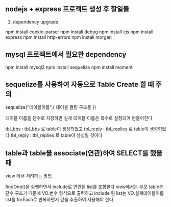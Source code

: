 ## nodejs + express 프로젝트 생성 후 할일들

1. dependency upgrade

npm install cookie-parser
npm install debug
npm install ejs
npm install express
npm install http-errors
npm install morgan

## mysql 프로젝트에서 필요한 dependency

npm install mysql2
npm install sequelize
npm install moment

## sequelize를 사용하여 자동으로 Table Create 할 때 주의

sequelize("테이블이름",{ 테이블 컬럼 구조들 })

테이블 이름을 단수로 지정하면 실제 테이블 이름은 복수로 설정되어 만들어진다

tbl_bbs : tbl_bbs 로 table이 생성되었고
tbl_reply : tbl_replies 로 table이 생성되었다
tbl_reply : tbl_replies 로 table이 생성될 것이다

## table과 table을 associate(연관)하여 SELECT를 했을 때

view 에서 처리하는 방법

findOne()을 실행하면서 include로 연관된 list를 포함한다
view에서는 부모 table은 단수 구조기 때문에 VO.변수 형식으로 출력하고
include 된 list는 VO.실제테이블이름 list를 forEach로 반복하면서 값을 추출하여 사용해야 한다
